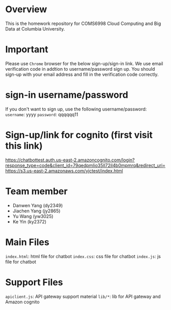 # Overview

This is the homework repository for COMS6998 Cloud Computing and Big Data at Columbia University.

# Important
Please use `Chrome` browser for the below sign-up/sign-in link.
We use email verification code in addtion to username/password sign up. You should
sign-up with your email address and fill in the verification code correctly.

# sign-in username/password
If you don't want to sign up, use the following username/password:
`username`: yyyy
`password`: qqqqqq11

# Sign-up/link for cognito (first visit this link)
https://chatbottest.auth.us-east-2.amazoncognito.com/login?response_type=code&client_id=79qedpmlio35ll72il4b0mpmrq&redirect_uri=https://s3.us-east-2.amazonaws.com/yjctest/index.html


# Team member
- Danwen Yang (dy2349)
- Jiachen Yang (jy2865)
- Yu Wang (yw3025)
- Ke Yin (ky2372)

# Main Files
`index.html`: html file for chatbot
`index.css`: css file for chatbot
`index.js`: js file for chatbot

# Support Files
`apiclient.js`: API gateway support material
`lib/*`: lib for API gateway and Amazon cognito 








